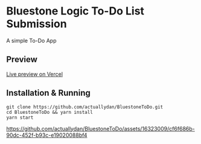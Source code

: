 # Bluestone Logic To-Do List Submission

A simple To-Do App

## Preview

[Live preview on Vercel](https://to-do-submission-ei93ai8o1-actuallydan.vercel.app/)

## Installation & Running

```
git clone https://github.com/actuallydan/BluestoneToDo.git
cd BluestoneToDo && yarn install
yarn start
```

https://github.com/actuallydan/BluestoneToDo/assets/16323009/cf6f686b-90dc-452f-b93c-e19020088bf4

